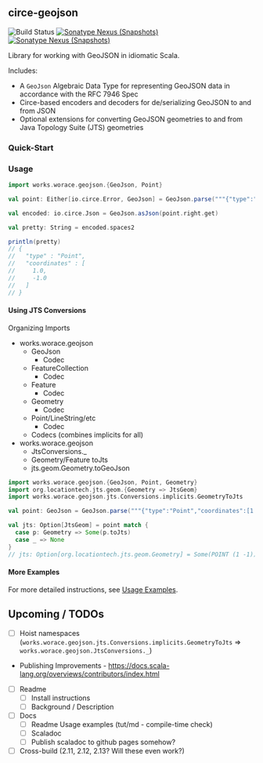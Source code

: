## circe-geojson

![Build Status](https://github.com/worace/circe-geojson/workflows/CI/badge.svg)
[![Sonatype Nexus (Snapshots)](https://img.shields.io/nexus/s/https/oss.sonatype.org/works.worace/circe-geojson-core_2.12.svg)](https://oss.sonatype.org/content/repositories/snapshots/works/worace/circe-geojson-core_2.12/)
[![Sonatype Nexus (Snapshots)](https://img.shields.io/nexus/s/https/oss.sonatype.org/works.worace/circe-geojson-jts_2.12.svg)](https://oss.sonatype.org/content/repositories/snapshots/works/worace/circe-geojson-jts_2.12/)

Library for working with GeoJSON in idiomatic Scala.

Includes:

* A `GeoJson` Algebraic Data Type for representing GeoJSON data in accordance with the RFC 7946 Spec
* Circe-based encoders and decoders for de/serializing GeoJSON to and from JSON
* Optional extensions for converting GeoJSON geometries to and from Java Topology Suite (JTS) geometries

### Quick-Start

### Usage

```scala
import works.worace.geojson.{GeoJson, Point}

val point: Either[io.circe.Error, GeoJson] = GeoJson.parse("""{"type":"Point","coordinates":[1.0,-1.0]}""")

val encoded: io.circe.Json = GeoJson.asJson(point.right.get)

val pretty: String = encoded.spaces2

println(pretty)
// {
//   "type" : "Point",
//   "coordinates" : [
//     1.0,
//     -1.0
//   ]
// }
```

#### Using JTS Conversions

Organizing Imports

* works.worace.geojson
  * GeoJson
    * Codec
  * FeatureCollection
    * Codec
  * Feature
    * Codec
  * Geometry
    * Codec
  * Point/LineString/etc
    * Codec
  * Codecs (combines implicits for all)
* works.worace.geojson
  * JtsConversions._
  * Geometry/Feature toJts
  * jts.geom.Geometry.toGeoJson


```scala
import works.worace.geojson.{GeoJson, Point, Geometry}
import org.locationtech.jts.geom.{Geometry => JtsGeom}
import works.worace.geojson.jts.Conversions.implicits.GeometryToJts

val point: GeoJson = GeoJson.parse("""{"type":"Point","coordinates":[1.0,-1.0]}""").right.get

val jts: Option[JtsGeom] = point match {
  case p: Geometry => Some(p.toJts)
  case _ => None
}
// jts: Option[org.locationtech.jts.geom.Geometry] = Some(POINT (1 -1))
```

#### More Examples

For more detailed instructions, see [Usage Examples](https://github.com/worace/circe-geojson/blob/master/docs/Usage.md).

## Upcoming / TODOs

* [ ] Hoist namespaces (`works.worace.geojson.jts.Conversions.implicits.GeometryToJts` => `works.worace.geojson.JtsConversions._`)
* Publishing Improvements - https://docs.scala-lang.org/overviews/contributors/index.html
* [ ] Readme
  * [ ] Install instructions
  * [ ] Background / Description
* [ ] Docs
  * [ ] Readme Usage examples (tut/md - compile-time check)
  * [ ] Scaladoc
  * [ ] Publish scaladoc to github pages somehow?
* [ ] Cross-build (2.11, 2.12, 2.13? Will these even work?)
